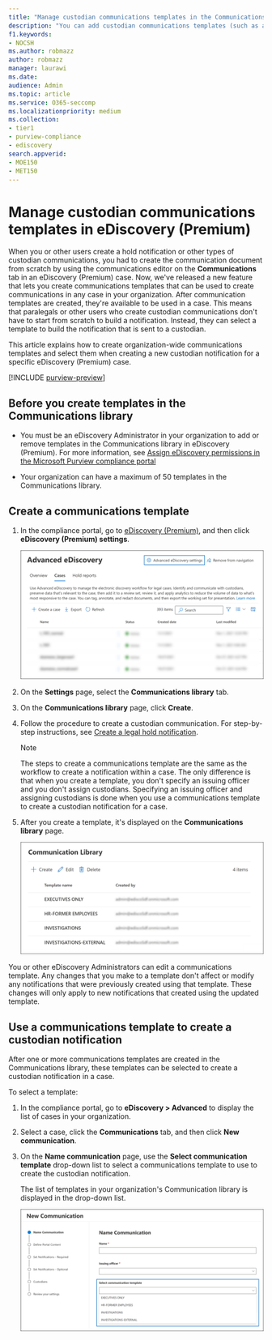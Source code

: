 ```yaml
---
title: "Manage custodian communications templates in the Communications library in eDiscovery (Premium)"
description: "You can add custodian communications templates (such as a template for hold notification) in eDiscovery (Premium) so they can be used in any case in your organization."
f1.keywords:
- NOCSH
ms.author: robmazz
author: robmazz
manager: laurawi
ms.date: 
audience: Admin
ms.topic: article
ms.service: O365-seccomp
ms.localizationpriority: medium
ms.collection:
- tier1
- purview-compliance
- ediscovery 
search.appverid: 
- MOE150
- MET150
---
```


# Manage custodian communications templates in eDiscovery (Premium)

When you or other users create a hold notification or other types of custodian communications, you had to create the communication document from scratch by using the communications editor on the **Communications** tab in an eDiscovery (Premium) case. Now, we've released a new feature that lets you create communications templates that can be used to create communications in any case in your organization. After communication templates are created, they're available to be used in a case. This means that paralegals or other users who create custodian communications don't have to start from scratch to build a notification. Instead, they can select a template to build the notification that is sent to a custodian.

This article explains how to create organization-wide communications templates and select them when creating a new custodian notification for a specific eDiscovery (Premium) case.

[!INCLUDE [purview-preview](../includes/purview-preview.md)]

## Before you create templates in the Communications library

- You must be an eDiscovery Administrator in your organization to add or remove templates in the Communications library in eDiscovery (Premium). For more information, see [Assign eDiscovery permissions in the Microsoft Purview compliance portal](ediscovery-assign-permissions.md)  

- Your organization can have a maximum of 50 templates in the Communications library.

## Create a communications template

1. In the compliance portal, go to [eDiscovery (Premium)](https://go.microsoft.com/fwlink/p/?linkid=2173764), and then click **eDiscovery (Premium) settings**.

   ![Select eDiscovery (Premium) settings](..\media\HistoricalVersions1.png)

2. On the **Settings** page, select the **Communications library** tab.

3. On the **Communications library** page, click **Create**.

4. Follow the procedure to create a custodian communication. For step-by-step instructions, see [Create a legal hold notification](ediscovery-create-hold-notification.md).

   > [!NOTE]
   > The steps to create a communications template are the same as the workflow to create a notification within a case. The only difference is that when you create a template, you don't specify an issuing officer and you don't assign custodians. Specifying an issuing officer and assigning custodians is done when you use a communications template to create a custodian notification for a case.

5. After you create a template, it's displayed on the **Communications library** page.

   ![Templates displayed in Communications library](..\media\AeDCommunicationsLibrary1.png)

You or other eDiscovery Administrators can edit a communications template. Any changes that you make to a template don't affect or modify any notifications that were previously created using that template. These changes will only apply to new notifications that created using the updated template.

## Use a communications template to create a custodian notification

After one or more communications templates are created in the Communications library, these templates can be selected to create a custodian notification in a case.

To select a template:

1. In the compliance portal, go to **eDiscovery > Advanced** to display the list of cases in your organization.

2. Select a case, click the **Communications** tab, and then click **New communication**.

3. On the **Name communication** page, use the **Select communication template** drop-down list to select a communications template to use to create the custodian notification.

   The list of templates in your organization's Communication library is displayed in the drop-down list.

   ![Templates from Communications library displayed in the drop-down list.](..\media\AeDCommunicationsTemplates1.png)

